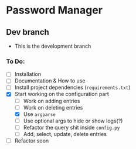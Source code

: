# Password Manager
## Dev branch
- This is the development branch

### To Do:
- [ ] Installation
- [ ] Documentation & How to use
- [ ] Install project dependencies (`requirements.txt`)
- [x] Start working on the configuration part
    - [ ] Work on adding entries
    - [ ] Work on deleting entries
    - [x] Use `argparse`
    - [ ] Use optional args to hide or show logs(?)
    - [ ] Refactor the query shit inside `config.py`
    - [ ] Add, select, update, delete entries
- [ ] Refactor soon
